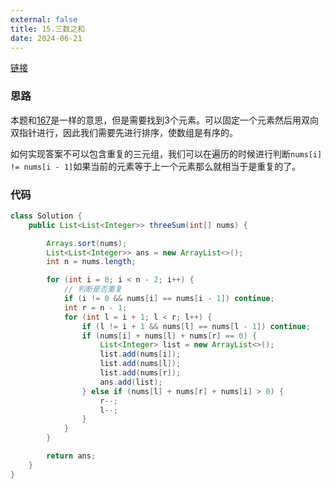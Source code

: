 ```yaml
---
external: false
title: 15.三数之和
date: 2024-06-21
---
```


[链接](https://leetcode.cn/problems/3sum/description/)

### 思路

本题和[167](https://agility6.site/leetcode/167/)是一样的意思，但是需要找到3个元素。可以固定一个元素然后用双向双指针进行，因此我们需要先进行排序，使数组是有序的。

如何实现答案不可以包含重复的三元组，我们可以在遍历的时候进行判断`nums[i] != nums[i - 1]`如果当前的元素等于上一个元素那么就相当于是重复的了。

### 代码

```java
class Solution {
    public List<List<Integer>> threeSum(int[] nums) {

        Arrays.sort(nums);
        List<List<Integer>> ans = new ArrayList<>();
        int n = nums.length;

        for (int i = 0; i < n - 2; i++) {
            // 判断是否重复
            if (i != 0 && nums[i] == nums[i - 1]) continue;
            int r = n - 1;
            for (int l = i + 1; l < r; l++) {
                if (l != i + 1 && nums[l] == nums[l - 1]) continue;
                if (nums[i] + nums[l] + nums[r] == 0) {
                    List<Integer> list = new ArrayList<>();
                    list.add(nums[i]);
                    list.add(nums[l]);
                    list.add(nums[r]);
                    ans.add(list);
                } else if (nums[l] + nums[r] + nums[i] > 0) {
                    r--;
                    l--;
                }
            }
        }

        return ans;
    }
}
```
